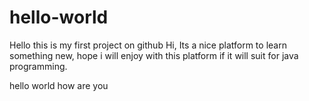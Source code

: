 # hello-world
Hello this is my first project on github
Hi, 
Its a nice platform to learn something new, hope i will enjoy with this platform if it will suit for java programming.
<html>
<body>
hello world how are you
</body>
</html>
